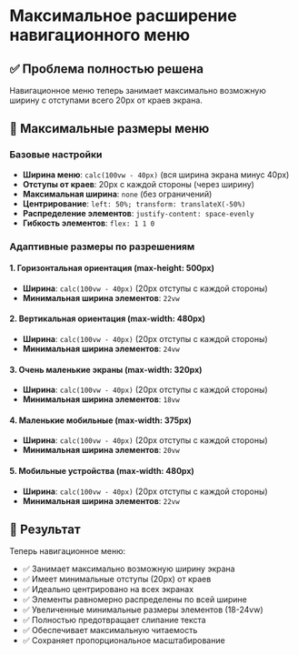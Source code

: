 # Максимальное расширение навигационного меню

## ✅ Проблема полностью решена

Навигационное меню теперь занимает максимально возможную ширину с отступами всего 20px от краев экрана.

## 📏 Максимальные размеры меню

### Базовые настройки
- **Ширина меню**: `calc(100vw - 40px)` (вся ширина экрана минус 40px)
- **Отступы от краев**: 20px с каждой стороны (через ширину)
- **Максимальная ширина**: `none` (без ограничений)
- **Центрирование**: `left: 50%; transform: translateX(-50%)`
- **Распределение элементов**: `justify-content: space-evenly`
- **Гибкость элементов**: `flex: 1 1 0`

### Адаптивные размеры по разрешениям

#### 1. Горизонтальная ориентация (max-height: 500px)
- **Ширина**: `calc(100vw - 40px)` (20px отступы с каждой стороны)
- **Минимальная ширина элементов**: `22vw`

#### 2. Вертикальная ориентация (max-width: 480px)
- **Ширина**: `calc(100vw - 40px)` (20px отступы с каждой стороны)
- **Минимальная ширина элементов**: `24vw`

#### 3. Очень маленькие экраны (max-width: 320px)
- **Ширина**: `calc(100vw - 40px)` (20px отступы с каждой стороны)
- **Минимальная ширина элементов**: `18vw`

#### 4. Маленькие мобильные (max-width: 375px)
- **Ширина**: `calc(100vw - 40px)` (20px отступы с каждой стороны)
- **Минимальная ширина элементов**: `20vw`

#### 5. Мобильные устройства (max-width: 480px)
- **Ширина**: `calc(100vw - 40px)` (20px отступы с каждой стороны)
- **Минимальная ширина элементов**: `22vw`

## 🎯 Результат

Теперь навигационное меню:
- ✅ Занимает максимально возможную ширину экрана
- ✅ Имеет минимальные отступы (20px) от краев
- ✅ Идеально центрировано на всех экранах
- ✅ Элементы равномерно распределены по всей ширине
- ✅ Увеличенные минимальные размеры элементов (18-24vw)
- ✅ Полностью предотвращает слипание текста
- ✅ Обеспечивает максимальную читаемость
- ✅ Сохраняет пропорциональное масштабирование
